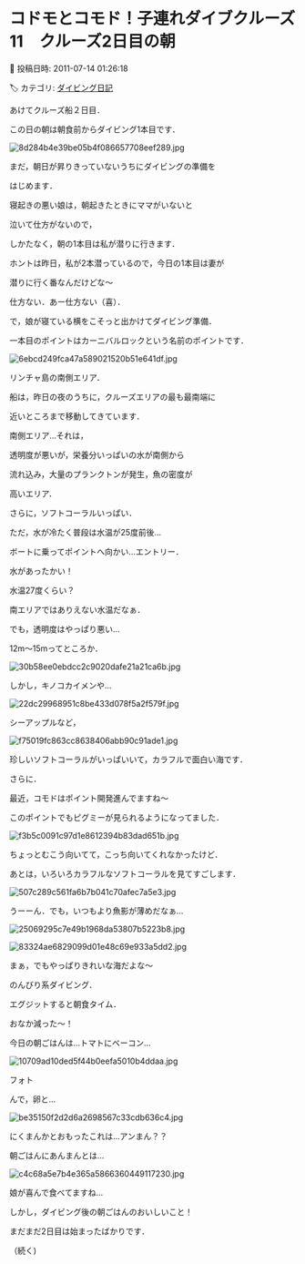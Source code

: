 # コドモとコモド！子連れダイブクルーズ11　クルーズ2日目の朝

📅 投稿日時: 2011-07-14 01:26:18

🏷️ カテゴリ: [ダイビング日記](ce3a7a8d424d112fce83ee85c81a0e344.md)

あけてクルーズ船２日目．





この日の朝は朝食前からダイビング1本目です．




![8d284b4e39be05b4f086657708eef289.jpg](images/8d284b4e39be05b4f086657708eef289.jpg)




まだ，朝日が昇りきっていないうちにダイビングの準備を


はじめます．





寝起きの悪い娘は，朝起きたときにママがいないと


泣いて仕方がないので，


しかたなく，朝の1本目は私が潜りに行きます．


ホントは昨日，私が2本潜っているので，今日の1本目は妻が


潜りに行く番なんだけどな～


仕方ない．あー仕方ない（喜）．





で，娘が寝ている横をこそっと出かけてダイビング準備．





一本目のポイントはカーニバルロックという名前のポイントです．




![6ebcd249fca47a589021520b51e641df.jpg](images/6ebcd249fca47a589021520b51e641df.jpg)




リンチャ島の南側エリア．


船は，昨日の夜のうちに，クルーズエリアの最も最南端に


近いところまで移動してきています．





南側エリア…それは，


透明度が悪いが，栄養分いっぱいの水が南側から


流れ込み，大量のプランクトンが発生，魚の密度が


高いエリア．


さらに，ソフトコーラルいっぱい．





ただ，水が冷たく普段は水温が25度前後…





ボートに乗ってポイントへ向かい…エントリー．


水があったかい！


水温27度くらい？


南エリアではありえない水温だなぁ．





でも，透明度はやっぱり悪い…


12m～15mってところか．




![30b58ee0ebdcc2c9020dafe21a21ca6b.jpg](images/30b58ee0ebdcc2c9020dafe21a21ca6b.jpg)







しかし，キノコカイメンや…




![22dc29968951c8be433d078f5a2f579f.jpg](images/22dc29968951c8be433d078f5a2f579f.jpg)







シーアップルなど，




![f75019fc863cc8638406abb90c91ade1.jpg](images/f75019fc863cc8638406abb90c91ade1.jpg)




珍しいソフトコーラルがいっぱいいて，カラフルで面白い海です．





さらに．


最近，コモドはポイント開発進んでますね～


このポイントでもピグミーが見られるようになってました．




![f3b5c0091c97d1e8612394b83dad651b.jpg](images/f3b5c0091c97d1e8612394b83dad651b.jpg)




ちょっとむこう向いてて，こっち向いてくれなかったけど．





あとは，いろいろカラフルなソフトコーラルを見てすごします．




![507c289c561fa6b7b041c70afec7a5e3.jpg](images/507c289c561fa6b7b041c70afec7a5e3.jpg)




うーーん．でも，いつもより魚影が薄めだなぁ…




![25069295c7e49b1968da53807b5223b8.jpg](images/25069295c7e49b1968da53807b5223b8.jpg)









![83324ae6829099d01e48c69e933a5dd2.jpg](images/83324ae6829099d01e48c69e933a5dd2.jpg)




まぁ，でもやっぱりきれいな海だよな～


のんびり系ダイビング．





エグジットすると朝食タイム．


おなか減った～！





今日の朝ごはんは…トマトにベーコン…




![10709ad10ded5f44b0eefa5010b4ddaa.jpg](images/10709ad10ded5f44b0eefa5010b4ddaa.jpg)

フォト


んで，卵と…




![be35150f2d2d6a2698567c33cdb636c4.jpg](images/be35150f2d2d6a2698567c33cdb636c4.jpg)




にくまんかとおもったこれは…アンまん？？


朝ごはんにあんまんとは…




![c4c68a5e7b4e365a5866360449117230.jpg](images/c4c68a5e7b4e365a5866360449117230.jpg)




娘が喜んで食べてますね…





しかし，ダイビング後の朝ごはんのおいしいこと！


まだまだ2日目は始まったばかりです．


（続く)
